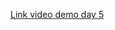 [Link video demo day 5](https://www.youtube.com/watch?v=1NYNh-KqqeQ&list=PLSpCQre3PzmVdugqY_dFdY7fvU0l-KM71&index=3)
